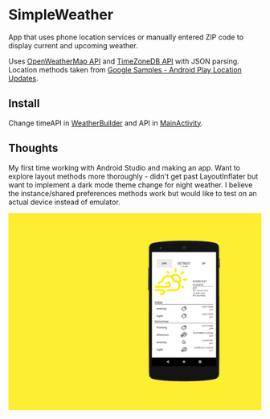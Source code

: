 # SimpleWeather
App that uses phone location services or manually entered ZIP code to display current and upcoming weather. 

Uses <a href="https://openweathermap.org/api">OpenWeatherMap API</a> and <a href="https://timezonedb.com/api">TimeZoneDB API</a> with JSON parsing. Location methods taken from <a href = "https://github.com/googlesamples/android-play-location/tree/master/LocationUpdates">Google Samples - Android Play Location Updates</a>.

## Install
Change timeAPI in [WeatherBuilder](app/src/main/java/com/example/kkloor/simpleweather/WeatherBuilder.java) and API in [MainActivity](app/src/main/java/com/example/kkloor/simpleweather/MainActivity.java).

## Thoughts
My first time working with Android Studio and making an app. Want to explore layout methods more thoroughly - didn't get past LayoutInflater but want to implement a dark mode theme change for night weather. I believe the instance/shared preferences methods work but would like to test on an actual device instead of emulator.
      
![Screenshot](/screenshotdroid.png)
